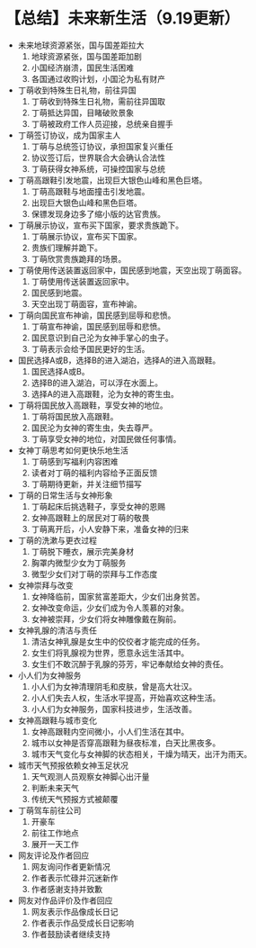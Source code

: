 # 【总结】未来新生活（9.19更新）

-   未来地球资源紧张，国与国差距拉大
    1.  地球资源紧张，国与国差距加剧
    2.  小国经济崩溃，国民生活困难
    3.  各国通过收购计划，小国沦为私有财产
-   丁萌收到特殊生日礼物，前往异国
    1.  丁萌收到特殊生日礼物，需前往异国取
    2.  丁萌抵达异国，目睹破败景象
    3.  丁萌被政府工作人员迎接，总统亲自握手
-   丁萌签订协议，成为国家主人
    1.  丁萌与总统签订协议，承担国家复兴重任
    2.  协议签订后，世界联合大会确认合法性
    3.  丁萌获得女神系统，可操控国家与总统
-   丁萌高跟鞋引发地震，出现巨大银色山峰和黑色巨塔。
    1.  丁萌高跟鞋与地面撞击引发地震。
    2.  出现巨大银色山峰和黑色巨塔。
    3.  保镖发现身边多了缩小版的达官贵族。
-   丁萌展示协议，宣布买下国家，要求贵族跪下。
    1.  丁萌展示协议，宣布买下国家。
    2.  贵族们理解并跪下。
    3.  丁萌欣赏贵族跪拜的场景。
-   丁萌使用传送装置返回家中，国民感到地震，天空出现丁萌面容。
    1.  丁萌使用传送装置返回家中。
    2.  国民感到地震。
    3.  天空出现丁萌面容，宣布神谕。
-   丁萌向国民宣布神谕，国民感到屈辱和悲愤。
    1.  丁萌宣布神谕，国民感到屈辱和悲愤。
    2.  国民意识到自己沦为女神手掌心的虫子。
    3.  丁萌表示会给予国民更好的生活。
-   国民选择A或B，选择B的进入湖泊，选择A的进入高跟鞋。
    1.  国民选择A或B。
    2.  选择B的进入湖泊，可以浮在水面上。
    3.  选择A的进入高跟鞋，沦为女神的寄生虫。
-   丁萌将国民放入高跟鞋，享受女神的地位。
    1.  丁萌将国民放入高跟鞋。
    2.  国民沦为女神的寄生虫，失去尊严。
    3.  丁萌享受女神的地位，对国民做任何事情。
-   女神丁萌思考如何更快乐地生活
    1.  丁萌感到写福利内容困难
    2.  读者对丁萌的福利内容给予正面反馈
    3.  丁萌期待更新，并关注细节描写
-   丁萌的日常生活与女神形象
    1.  丁萌起床后挑选鞋子，享受女神的恩赐
    2.  女神高跟鞋上的居民对丁萌的敬畏
    3.  丁萌离开后，小人安静下来，准备女神的归来
-   丁萌的洗漱与更衣过程
    1.  丁萌脱下睡衣，展示完美身材
    2.  胸罩内微型少女为丁萌服务
    3.  微型少女们对丁萌的崇拜与工作态度
-   女神崇拜与改变
    1.  女神降临前，国家贫富差距大，少女们出身贫苦。
    2.  女神改变命运，少女们成为令人羡慕的对象。
    3.  女神被崇拜，少女们将女神雕像戴在胸前。
-   女神乳腺的清洁与责任
    1.  清洁女神乳腺是女生中的佼佼者才能完成的任务。
    2.  女生们将乳腺视为世界，愿意永远生活其中。
    3.  女生们不敢沉醉于乳腺的芬芳，牢记奉献给女神的责任。
-   小人们为女神服务
    1.  小人们为女神清理阴毛和皮肤，曾是高大壮汉。
    2.  小人们失去人权，生活水平提高，开始喜欢这种生活。
    3.  小人们为女神服务，国家科技进步，生活改善。
-   女神高跟鞋与城市变化
    1.  女神高跟鞋内空间微小，小人们生活在其中。
    2.  城市以女神是否穿高跟鞋为昼夜标准，白天比黑夜多。
    3.  城市天气变化与女神脚的状态相关，干燥为晴天，出汗为雨天。
-   城市天气预报依赖女神玉足状况
    1.  天气观测人员观察女神脚心出汗量
    2.  判断未来天气
    3.  传统天气预报方式被颠覆
-   丁萌驾车前往公司
    1.  开豪车
    2.  前往工作地点
    3.  展开一天工作
-   网友评论及作者回应
    1.  网友询问作者更新情况
    2.  作者表示忙碌并沉迷新作
    3.  作者感谢支持并致歉
-   网友对作品评价及作者回应
    1.  网友表示作品像成长日记
    2.  作者表示作品受成长日记影响
    3.  作者鼓励读者继续支持